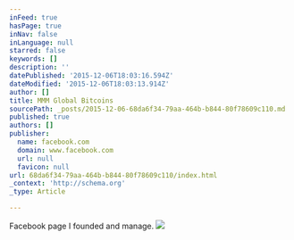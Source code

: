 ```yaml
---
inFeed: true
hasPage: true
inNav: false
inLanguage: null
starred: false
keywords: []
description: ''
datePublished: '2015-12-06T18:03:16.594Z'
dateModified: '2015-12-06T18:03:13.914Z'
author: []
title: MMM Global Bitcoins
sourcePath: _posts/2015-12-06-68da6f34-79aa-464b-b844-80f78609c110.md
published: true
authors: []
publisher:
  name: facebook.com
  domain: www.facebook.com
  url: null
  favicon: null
url: 68da6f34-79aa-464b-b844-80f78609c110/index.html
_context: 'http://schema.org'
_type: Article

---
```

Facebook page I founded and manage.
![](https://scontent-arn2-1.xx.fbcdn.net/hphotos-xpt1/v/t1.0-9/12249570_1618778501680219_8879559256421725330_n.jpg?oh=8bbe45257c08256b74e8658b9f2f1882&oe=571B4C76)
